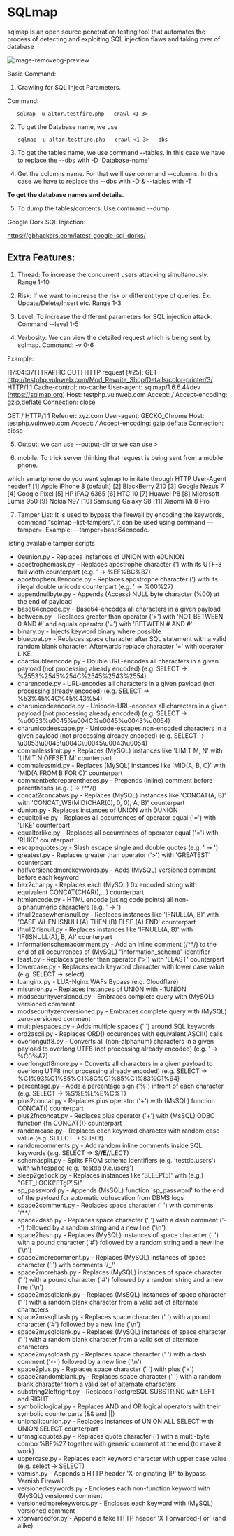 # SQLmap
sqlmap is an open source penetration testing tool that automates the process of detecting and exploiting SQL injection flaws and taking over of database



![image-removebg-preview](https://github.com/HackWithSumit/SQLmap/assets/120317751/f8cc59b9-3efe-420f-9c79-de3870822763)




Basic Command:

1. Crawling for SQL Inject Parameters.

Command: 

       sqlmap -u altor.testfire.php --crawl <1-3>
     
     
2. To get the Database name, we use 
  
       sqlmap -u altor.testfire.php --crawl <1-3> --dbs
       
 
 3. To get the tables name, we use command --tables. In this case we have to replace the --dbs with -D 'Database-name'

 4. Get the columns name. For that we'll use command --columns. In this case we have to replace the --dbs with -D & --tables with -T 

<b>To get the database names and details. </b>

5. To dump the tables/contents. Use command --dump. 


Google Dork SQL Injection:

https://gbhackers.com/latest-google-sql-dorks/


Extra Features:
--------------------------------------------------------------

1. Thread: To increase the concurrent users attacking simultanously. Range 1-10

2. Risk: If we want to increase the risk or different type of queries. Ex: Update/Delete/Insert etc. Range 1-3

3. Level: To increase the different parameters for SQL injection attack. Command --level 1-5

4. Verbosity: We can view the detailed request which is being sent by sqlmap. 
Command: -v 0-6

Example:

[17:04:37] [TRAFFIC OUT] HTTP request [#25]:
GET http://testphp.vulnweb.com/Mod_Rewrite_Shop/Details/color-printer/3/ HTTP/1.1
Cache-control: no-cache
User-agent: sqlmap/1.6.6.4#dev (https://sqlmap.org)
Host: testphp.vulnweb.com
Accept: */*
Accept-encoding: gzip,deflate
Connection: close


GET / HTTP/1.1
Referrer: xyz.com
User-agent: GECKO_Chrome 
Host: testphp.vulnweb.com
Accept: */*
Accept-encoding: gzip,deflate
Connection: close


5. Output: we can use --output-dir <path> or we can use > <path>

6. mobile: To trick server thinking that request is being sent from a mobile phone.

which smartphone do you want sqlmap to imitate through HTTP User-Agent header?
[1] Apple iPhone 8 (default)
[2] BlackBerry Z10
[3] Google Nexus 7
[4] Google Pixel
[5] HP iPAQ 6365
[6] HTC 10
[7] Huawei P8
[8] Microsoft Lumia 950
[9] Nokia N97
[10] Samsung Galaxy S8
[11] Xiaomi Mi 8 Pro


7. Tamper List: It is used to bypass the firewall by encoding the keywords, command “sqlmap –list-tampers”. It can be used using command —tamper=<tamper type>. Example: --tamper=base64encode.



listing available tamper scripts

* 0eunion.py - Replaces instances of <int> UNION with <int>e0UNION
* apostrophemask.py - Replaces apostrophe character (') with its UTF-8 full width counterpart (e.g. ' -> %EF%BC%87)
* apostrophenullencode.py - Replaces apostrophe character (') with its illegal double unicode counterpart (e.g. ' -> %00%27)
* appendnullbyte.py - Appends (Access) NULL byte character (%00) at the end of payload
* base64encode.py - Base64-encodes all characters in a given payload
* between.py - Replaces greater than operator ('>') with 'NOT BETWEEN 0 AND #' and equals operator ('=') with 'BETWEEN # AND #'
* binary.py - Injects keyword binary where possible
* bluecoat.py - Replaces space character after SQL statement with a valid random blank character. Afterwards replace character '=' with operator LIKE
* chardoubleencode.py - Double URL-encodes all characters in a given payload (not processing already encoded) (e.g. SELECT -> %2553%2545%254C%2545%2543%2554)
* charencode.py - URL-encodes all characters in a given payload (not processing already encoded) (e.g. SELECT -> %53%45%4C%45%43%54)
* charunicodeencode.py - Unicode-URL-encodes all characters in a given payload (not processing already encoded) (e.g. SELECT -> %u0053%u0045%u004C%u0045%u0043%u0054)
* charunicodeescape.py - Unicode-escapes non-encoded characters in a given payload (not processing already encoded) (e.g. SELECT -> \u0053\u0045\u004C\u0045\u0043\u0054)
* commalesslimit.py - Replaces (MySQL) instances like 'LIMIT M, N' with 'LIMIT N OFFSET M' counterpart
* commalessmid.py - Replaces (MySQL) instances like 'MID(A, B, C)' with 'MID(A FROM B FOR C)' counterpart
* commentbeforeparentheses.py - Prepends (inline) comment before parentheses (e.g. ( -> /**/()
* concat2concatws.py - Replaces (MySQL) instances like 'CONCAT(A, B)' with 'CONCAT_WS(MID(CHAR(0), 0, 0), A, B)' counterpart
* dunion.py - Replaces instances of <int> UNION with <int>DUNION
* equaltolike.py - Replaces all occurrences of operator equal ('=') with 'LIKE' counterpart
* equaltorlike.py - Replaces all occurrences of operator equal ('=') with 'RLIKE' counterpart
* escapequotes.py - Slash escape single and double quotes (e.g. ' -> \')
* greatest.py - Replaces greater than operator ('>') with 'GREATEST' counterpart
* halfversionedmorekeywords.py - Adds (MySQL) versioned comment before each keyword
* hex2char.py - Replaces each (MySQL) 0x<hex> encoded string with equivalent CONCAT(CHAR(),...) counterpart
* htmlencode.py - HTML encode (using code points) all non-alphanumeric characters (e.g. ' -> &#39;)
* ifnull2casewhenisnull.py - Replaces instances like 'IFNULL(A, B)' with 'CASE WHEN ISNULL(A) THEN (B) ELSE (A) END' counterpart
* ifnull2ifisnull.py - Replaces instances like 'IFNULL(A, B)' with 'IF(ISNULL(A), B, A)' counterpart
* informationschemacomment.py - Add an inline comment (/**/) to the end of all occurrences of (MySQL) "information_schema" identifier
* least.py - Replaces greater than operator ('>') with 'LEAST' counterpart
* lowercase.py - Replaces each keyword character with lower case value (e.g. SELECT -> select)
* luanginx.py - LUA-Nginx WAFs Bypass (e.g. Cloudflare)
* misunion.py - Replaces instances of UNION with -.1UNION
* modsecurityversioned.py - Embraces complete query with (MySQL) versioned comment
* modsecurityzeroversioned.py - Embraces complete query with (MySQL) zero-versioned comment
* multiplespaces.py - Adds multiple spaces (' ') around SQL keywords
* ord2ascii.py - Replaces ORD() occurences with equivalent ASCII() calls
* overlongutf8.py - Converts all (non-alphanum) characters in a given payload to overlong UTF8 (not processing already encoded) (e.g. ' -> %C0%A7)
* overlongutf8more.py - Converts all characters in a given payload to overlong UTF8 (not processing already encoded) (e.g. SELECT -> %C1%93%C1%85%C1%8C%C1%85%C1%83%C1%94)
* percentage.py - Adds a percentage sign ('%') infront of each character (e.g. SELECT -> %S%E%L%E%C%T)
* plus2concat.py - Replaces plus operator ('+') with (MsSQL) function CONCAT() counterpart
* plus2fnconcat.py - Replaces plus operator ('+') with (MsSQL) ODBC function {fn CONCAT()} counterpart
* randomcase.py - Replaces each keyword character with random case value (e.g. SELECT -> SEleCt)
* randomcomments.py - Add random inline comments inside SQL keywords (e.g. SELECT -> S/**/E/**/LECT)
* schemasplit.py - Splits FROM schema identifiers (e.g. 'testdb.users') with whitespace (e.g. 'testdb 9.e.users')
* sleep2getlock.py - Replaces instances like 'SLEEP(5)' with (e.g.) "GET_LOCK('ETgP',5)"
* sp_password.py - Appends (MsSQL) function 'sp_password' to the end of the payload for automatic obfuscation from DBMS logs
* space2comment.py - Replaces space character (' ') with comments '/**/'
* space2dash.py - Replaces space character (' ') with a dash comment ('--') followed by a random string and a new line ('\n')
* space2hash.py - Replaces (MySQL) instances of space character (' ') with a pound character ('#') followed by a random string and a new line ('\n')
* space2morecomment.py - Replaces (MySQL) instances of space character (' ') with comments '/**_**/'
* space2morehash.py - Replaces (MySQL) instances of space character (' ') with a pound character ('#') followed by a random string and a new line ('\n')
* space2mssqlblank.py - Replaces (MsSQL) instances of space character (' ') with a random blank character from a valid set of alternate characters
* space2mssqlhash.py - Replaces space character (' ') with a pound character ('#') followed by a new line ('\n')
* space2mysqlblank.py - Replaces (MySQL) instances of space character (' ') with a random blank character from a valid set of alternate characters
* space2mysqldash.py - Replaces space character (' ') with a dash comment ('--') followed by a new line ('\n')
* space2plus.py - Replaces space character (' ') with plus ('+')
* space2randomblank.py - Replaces space character (' ') with a random blank character from a valid set of alternate characters
* substring2leftright.py - Replaces PostgreSQL SUBSTRING with LEFT and RIGHT
* symboliclogical.py - Replaces AND and OR logical operators with their symbolic counterparts (&& and ||)
* unionalltounion.py - Replaces instances of UNION ALL SELECT with UNION SELECT counterpart
* unmagicquotes.py - Replaces quote character (') with a multi-byte combo %BF%27 together with generic comment at the end (to make it work)
* uppercase.py - Replaces each keyword character with upper case value (e.g. select -> SELECT)
* varnish.py - Appends a HTTP header 'X-originating-IP' to bypass Varnish Firewall
* versionedkeywords.py - Encloses each non-function keyword with (MySQL) versioned comment
* versionedmorekeywords.py - Encloses each keyword with (MySQL) versioned comment
* xforwardedfor.py - Append a fake HTTP header 'X-Forwarded-For' (and alike)



       
